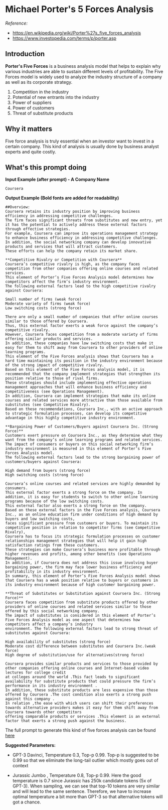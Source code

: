 # Michael Porter's 5 Forces Analysis

_Reference:_ 
* https://en.wikipedia.org/wiki/Porter%27s_five_forces_analysis
* https://www.investopedia.com/terms/p/porter.asp

## Introduction
**Porter's Five Forces** is a business analysis model that helps to explain why various industries are able to sustain different levels of profitability.
The Five Forces model is widely used to analyze the industry structure of a company as well as its corporate strategy.
1. Competition in the industry
2. Potential of new entrants into the industry
3. Power of suppliers
4. Power of customers
5. Threat of substitute products

## Why it matters
Five force analysis is truly essential when an investor want to invest in a certain company.
This kind of analysis is usually done by business analyst experts and quite costly.

## What's this prompt doing

**Input Example (after prompt) - A Company Name**
```
Coursera
```

**Output Example (Bold fonts are added for readability)**

```
##Overview:
Coursera retains its industry position by improving business efficiency in addressing competitive challenges. 
The firm faces significant threats from substitutes and new entry, yet it has the potential to actively address these external factors through effective strategies. 
For example, Coursera can improve its operations management strategy to enhance business efficiency in addressing competitive challenges. 
In addition, the social networking company can develop innovative products and services that will attract customers. 
These efforts can help the company retain its market share.

**Competitive Rivalry or Competition with Coursera**
Coursera’s competitive rivalry is high, as the company faces competition from other companies offering online courses and related services. 
This element of Porter’s Five Forces Analysis model determines how competitors affect the firm’s industry environment. 
The following external factors lead to the high competitive rivalry against Coursera:

Small number of firms (weak force)
Moderate variety of firms (weak force)
Low switching costs (strong force)

There are only a small number of companies that offer online courses similar to those offered by Coursera. 
Thus, this external factor exerts a weak force against the company’s competitive rivalry. 
However, Coursera faces competition from a moderate variety of firms offering similar products and services. 
In addition, these companies have low switching costs that make it easy for them to shift away from Coursera to other providers of online learning programs. 
This element of the Five Forces analysis shows that Coursera has a hard time maintaining its position in the industry environment because of the strong impact of competitive rivalry. 
Based on this element of the Five Forces analysis model, it is recommended that the company implement strategies that strengthen its position relative to those of rival firms. 
These strategies should include implementing effective operations management approaches that will enhance business efficiency and competitiveness (see Operations Management). 
In addition, Coursera can implement strategies that make its online courses and related services more attractive than those available from substitutes (see Competitive Rivalry). 
Based on these recommendations, Coursera Inc., with an active approach to strategic formulation processes, can develop its competitive advantage in this highly competitive industry environment.

**Bargaining Power of Customers/Buyers against Coursera Inc. (Strong Force)**
Customers exert pressure on Coursera Inc., as they determine what they want from the company’s online learning programs and related services. 
The impact of consumers or buyers on this social networking firm’s industry environment is measured in this element of Porter’s Five Forces Analysis model. 
The following external factors lead to the strong bargaining power of customers/buyers against Coursera:

High demand from buyers (strong force)
High switching costs (strong force)

Coursera’s online courses and related services are highly demanded by consumers. 
This external factor exerts a strong force on the company. In addition, it is easy for students to switch to other online learning programs because of the low switching costs. 
This external factor also exerts a strong force on the company. 
Based on these external factors in the Five Forces analysis, Coursera Inc., as an online education firm under conditions of high demand by buyers and low switching costs, 
faces significant pressure from customers or buyers. To maintain its competitive position in relation to competitor firms (see Competitive Rivalry), 
Coursera has to focus its strategic formulation processes on customer relationships management strategies that will help it gain high satisfaction ratings from these customers. 
These strategies can make Coursera’s business more profitable through higher revenues and profits, among other benefits (see Operations Management). 
In addition, if Coursera does not address this issue involving buyer bargaining power, the firm may face lower business efficiency and profitability in its industry environment. 
In summary, this element of Porter’s Five Forces Analysis model shows that Coursera has a weak position relative to buyers or customers in its industry environment because of high customer bargaining power.

**Threat of Substitutes or Substitution against Coursera Inc. (Strong Force)**
Coursera faces competition from substitute products offered by other providers of online courses and related services similar to those offered by this social networking company.
The impact of substitutes is considered in this element of Porter’s Five Forces Analysis model as one aspect that determines how competitors affect a company’s industry 
environment. The following external factors lead to strong threat of substitutes against Coursera:

High availability of substitutes (strong force)
Moderate cost difference between substitutes and Coursera Inc.(weak force)
High degree of substitution/use for alternatives(strong force)

Coursera provides similar products and services to those provided by other companies offering online courses and Internet-based video lectures for college credit 
at colleges around the world .This fact leads to significant availability for substitute products that could pressure the firm’s performance in its industry environment .
In addition, these substitute products are less expensive than those offered by Coursera .The cost condition also exerts a strong push against this company .
In relation ,the ease with which users can shift their preferences towards alternative providers makes it easy for them shift away from Coursera towards other competitors 
offering comparable products or services .This element is an external factor that exerts a strong push against the business.
```

The full prompt to generate this kind of five forces analysis can be found [here]()

**Suggested Parameters:** 

* GPT-3 Davinci, Temperature 0.3, Top-p 0.99.
Top-p is suggested to be 0.99 so that we eliminate the long-tail outlier which mostly goes out of context

* Jurassic Jumbo , Temperature 0.8, Top-p 0.99. Here the good temperature is 0.7 since Jurassic has 250k candidate tokens (5x of GPT-3). When sampling, we can see that top-10 tokens are very similar and will lead to the same sentence. Therefore, we have to increase optimal temperature a bit more than GPT-3 so that alternative tokens will got a chance.
